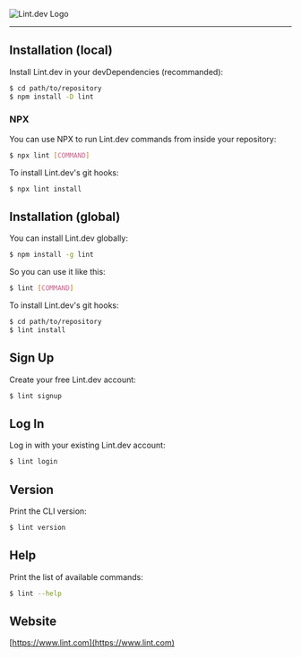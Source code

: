 
![Lint.dev Logo](https://lint.dev/images/logo/logo-shield-circle-only-simple.svg)

---

## Installation (local)
Install Lint.dev in your devDependencies (recommanded):
```sh
$ cd path/to/repository
$ npm install -D lint
```
### NPX
You can use NPX to run Lint.dev commands from inside your repository:
```sh
$ npx lint [COMMAND]
```
To install Lint.dev's git hooks:
```sh
$ npx lint install
```
## Installation (global)
You can install Lint.dev globally:
```sh
$ npm install -g lint
```
So you can use it like this:
```sh
$ lint [COMMAND]
```
To install Lint.dev's git hooks:
```sh
$ cd path/to/repository
$ lint install
```
## Sign Up
Create your free Lint.dev account:
```sh
$ lint signup
```
## Log In
Log in with your existing Lint.dev account:
```sh
$ lint login
```
## Version
Print the CLI version:
```sh
$ lint version
```
## Help
Print the list of available commands:
```sh
$ lint --help
```
## Website
[https://www.lint.com](https://www.lint.com)
